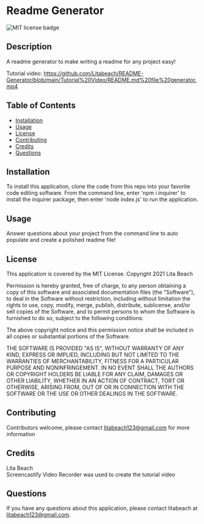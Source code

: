 # Readme Generator

![MIT license badge](https://img.shields.io/badge/License-MIT-blue)

## Description 

A readme generator to make writing a readme for any project easy!

Tutorial video: https://github.com/Litabeach/README-Generator/blob/main/Tutorial%20Video/README.md%20file%20generator.mp4

## Table of Contents

* [Installation](#installation)
* [Usage](#usage)
* [License](#license)
* [Contributing](#contributing)
* [Credits](#credits)
* [Questions](#questions)

## Installation

To install this application, clone the code from this repo into your favorite code editing software. From the command line, enter 'npm i inquirer' to install the inquirer package, then enter 'node index.js' to run the application. 

## Usage 

Answer questions about your project from the command line to auto populate and create a polished readme file!

## License

This application is covered by the MIT License. 
Copyright 2021 Lita Beach

Permission is hereby granted, free of charge, to any person obtaining a copy of this software and associated documentation files (the "Software"), to deal in the Software without restriction, including without limitation the rights to use, copy, modify, merge, publish, distribute, sublicense, and/or sell copies of the Software, and to permit persons to whom the Software is furnished to do so, subject to the following conditions:

The above copyright notice and this permission notice shall be included in all copies or substantial portions of the Software.

THE SOFTWARE IS PROVIDED "AS IS", WITHOUT WARRANTY OF ANY KIND, EXPRESS OR IMPLIED, INCLUDING BUT NOT LIMITED TO THE WARRANTIES OF MERCHANTABILITY, FITNESS FOR A PARTICULAR PURPOSE AND NONINFRINGEMENT. IN NO EVENT SHALL THE AUTHORS OR COPYRIGHT HOLDERS BE LIABLE FOR ANY CLAIM, DAMAGES OR OTHER LIABILITY, WHETHER IN AN ACTION OF CONTRACT, TORT OR OTHERWISE, ARISING FROM, OUT OF OR IN CONNECTION WITH THE SOFTWARE OR THE USE OR OTHER DEALINGS IN THE SOFTWARE.

## Contributing

Contributors welcome, please contact litabeach123@gmail.com for more information

## Credits

Lita Beach <br>
Screencastify Video Recorder was used to create the tutorial video

## Questions

If you have any questions about this application, please contact litabeach at litabeach123@gmail.com.
